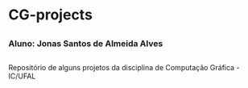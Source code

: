 # CG-projects
##
### Aluno: Jonas Santos de Almeida Alves
##
Repositório de alguns projetos da disciplina de Computação Gráfica - IC/UFAL
